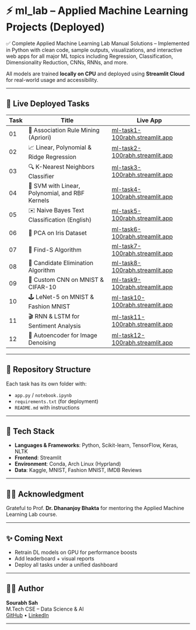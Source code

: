 # ⚡ ml_lab – Applied Machine Learning Projects (Deployed)

✅ Complete Applied Machine Learning Lab Manual Solutions – Implemented in Python with clean code, sample outputs, visualizations, and interactive web apps for all major ML topics including Regression, Classification, Dimensionality Reduction, CNNs, RNNs, and more.

All models are trained **locally on CPU** and deployed using **Streamlit Cloud** for real-world usage and accessibility.

---

## 🚀 Live Deployed Tasks

| Task | Title | Live App |
|------|-------|----------|
| 01 | 🛒 Association Rule Mining (Apriori) | [ml-task1-100rabh.streamlit.app](https://ml-task1-100rabh.streamlit.app) |
| 02 | 📈 Linear, Polynomial & Ridge Regression | [ml-task2-100rabh.streamlit.app](https://ml-task2-100rabh.streamlit.app) |
| 03 | 🔍 K-Nearest Neighbors Classifier | [ml-task3-100rabh.streamlit.app](https://ml-task3-100rabh.streamlit.app) |
| 04 | 🧠 SVM with Linear, Polynomial, and RBF Kernels | [ml-task4-100rabh.streamlit.app](https://ml-task4-100rabh.streamlit.app) |
| 05 | ✉️ Naive Bayes Text Classification (English) | [ml-task5-100rabh.streamlit.app](https://ml-task5-100rabh.streamlit.app) |
| 06 | 🔽 PCA on Iris Dataset | [ml-task6-100rabh.streamlit.app](https://ml-task6-100rabh.streamlit.app) |
| 07 | 🎯 Find-S Algorithm | [ml-task7-100rabh.streamlit.app](https://ml-task7-100rabh.streamlit.app) |
| 08 | 🧩 Candidate Elimination Algorithm | [ml-task8-100rabh.streamlit.app](https://ml-task8-100rabh.streamlit.app) |
| 09 | 🧠 Custom CNN on MNIST & CIFAR-10 | [ml-task9-100rabh.streamlit.app](https://ml-task9-100rabh.streamlit.app) |
| 10 | 🕹️ LeNet-5 on MNIST & Fashion MNIST | [ml-task10-100rabh.streamlit.app](https://ml-task10-100rabh.streamlit.app) |
| 11 | 🎬 RNN & LSTM for Sentiment Analysis | [ml-task11-100rabh.streamlit.app](https://ml-task11-100rabh.streamlit.app) |
| 12 | 🧼 Autoencoder for Image Denoising | [ml-task12-100rabh.streamlit.app](https://ml-task12-100rabh.streamlit.app) |

---

## 📁 Repository Structure

Each task has its own folder with:
- `app.py` / `notebook.ipynb`  
- `requirements.txt` (for deployment)   
- `README.md` with instructions

---

## 🧠 Tech Stack

- **Languages & Frameworks**: Python, Scikit-learn, TensorFlow, Keras, NLTK  
- **Frontend**: Streamlit  
- **Environment**: Conda, Arch Linux (Hyprland)  
- **Data**: Kaggle, MNIST, Fashion MNIST, IMDB Reviews  

---

## 👨‍🏫 Acknowledgment

Grateful to Prof. **Dr. Dhananjoy Bhakta** for mentoring the Applied Machine Learning Lab course.

---

## ✨ Coming Next

- Retrain DL models on GPU for performance boosts  
- Add leaderboard + visual reports  
- Deploy all tasks under a unified dashboard

---

## 🧑‍💻 Author

**Sourabh Sah**  
M.Tech CSE – Data Science & AI  
[GitHub](https://github.com/100rabhsah) • [LinkedIn](https://linkedin.com/in/sourabhsah)

---

